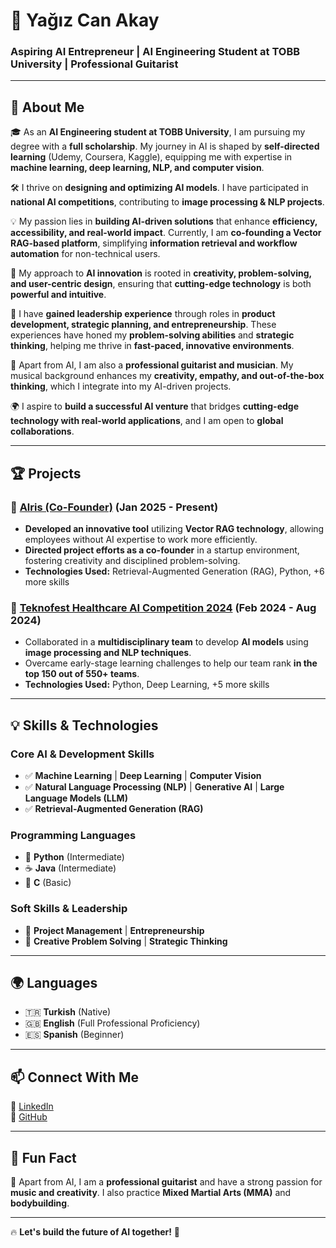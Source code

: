 # 🚀 Yağız Can Akay  

### Aspiring AI Entrepreneur | AI Engineering Student at TOBB University | Professional Guitarist  

---

## 🌟 About Me  
🎓 As an **AI Engineering student at TOBB University**, I am pursuing my degree with a **full scholarship**. My journey in AI is shaped by **self-directed learning** (Udemy, Coursera, Kaggle), equipping me with expertise in **machine learning, deep learning, NLP, and computer vision**.  

🛠️ I thrive on **designing and optimizing AI models**. I have participated in **national AI competitions**, contributing to **image processing & NLP projects**.  

💡 My passion lies in **building AI-driven solutions** that enhance **efficiency, accessibility, and real-world impact**. Currently, I am **co-founding a Vector RAG-based platform**, simplifying **information retrieval and workflow automation** for non-technical users.  

🚀 My approach to **AI innovation** is rooted in **creativity, problem-solving, and user-centric design**, ensuring that **cutting-edge technology** is both **powerful and intuitive**.  

👥 I have **gained leadership experience** through roles in **product development, strategic planning, and entrepreneurship**. These experiences have honed my **problem-solving abilities** and **strategic thinking**, helping me thrive in **fast-paced, innovative environments**.  

🎸 Apart from AI, I am also a **professional guitarist and musician**. My musical background enhances my **creativity, empathy, and out-of-the-box thinking**, which I integrate into my AI-driven projects.  

🌍 I aspire to **build a successful AI venture** that bridges **cutting-edge technology with real-world applications**, and I am open to **global collaborations**.  

---

## 🏆 Projects  

### 🔹 [Alris (Co-Founder)](https://github.com/your-repo-link) (Jan 2025 - Present)  
- **Developed an innovative tool** utilizing **Vector RAG technology**, allowing employees without AI expertise to work more efficiently.  
- **Directed project efforts as a co-founder** in a startup environment, fostering creativity and disciplined problem-solving.  
- **Technologies Used:** Retrieval-Augmented Generation (RAG), Python, +6 more skills  

### 🔹 [Teknofest Healthcare AI Competition 2024](https://github.com/your-repo-link) (Feb 2024 - Aug 2024)  
- Collaborated in a **multidisciplinary team** to develop **AI models** using **image processing and NLP techniques**.  
- Overcame early-stage learning challenges to help our team rank **in the top 150 out of 550+ teams**.  
- **Technologies Used:** Python, Deep Learning, +5 more skills  

---

## 💡 Skills & Technologies  

### **Core AI & Development Skills**  
- ✅ **Machine Learning** | **Deep Learning** | **Computer Vision**  
- ✅ **Natural Language Processing (NLP)** | **Generative AI** | **Large Language Models (LLM)**  
- ✅ **Retrieval-Augmented Generation (RAG)**  

### **Programming Languages**  
- 🐍 **Python** (Intermediate)  
- ☕ **Java** (Intermediate)  
- 🔣 **C** (Basic)  

### **Soft Skills & Leadership**  
- 🚀 **Project Management** | **Entrepreneurship**  
- 🎯 **Creative Problem Solving** | **Strategic Thinking**  

---

## 🌍 Languages  
- 🇹🇷 **Turkish** (Native)  
- 🇬🇧 **English** (Full Professional Proficiency)  
- 🇪🇸 **Spanish** (Beginner)  

---

## 📫 Connect With Me  
🔗 [LinkedIn](https://linkedin.com/in/yağız-can-akay-740255308/)  
🔗 [GitHub](https://github.com/yahocan)  

---

## 🎵 Fun Fact  
🎸 Apart from AI, I am a **professional guitarist** and have a strong passion for **music and creativity**. I also practice **Mixed Martial Arts (MMA)** and **bodybuilding**.  

---

🔥 **Let's build the future of AI together!** 🚀
